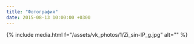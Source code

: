 ```yaml
---
title: "Фотография"
date: 2015-08-13 10:00:00 +0300
---
```



{% include media.html f="/assets/vk_photos/1/Zi_sin-IP_g.jpg" alt="" %}
